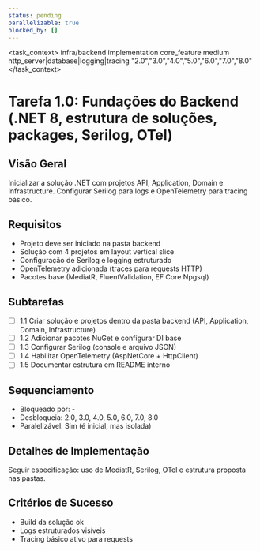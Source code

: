 ```yaml
---
status: pending
parallelizable: true
blocked_by: []
---
```


<task_context>
<domain>infra/backend</domain>
<type>implementation</type>
<scope>core_feature</scope>
<complexity>medium</complexity>
<dependencies>http_server|database|logging|tracing</dependencies>
<unblocks>"2.0","3.0","4.0","5.0","6.0","7.0","8.0"</unblocks>
</task_context>

# Tarefa 1.0: Fundações do Backend (.NET 8, estrutura de soluções, packages, Serilog, OTel)

## Visão Geral
Inicializar a solução .NET com projetos API, Application, Domain e Infrastructure. Configurar Serilog para logs e OpenTelemetry para tracing básico.

## Requisitos
- Projeto deve ser iniciado na pasta backend
- Solução com 4 projetos em layout vertical slice
- Configuração de Serilog e logging estruturado
- OpenTelemetry adicionada (traces para requests HTTP)
- Pacotes base (MediatR, FluentValidation, EF Core Npgsql)

## Subtarefas
- [ ] 1.1 Criar solução e projetos dentro da pasta backend (API, Application, Domain, Infrastructure)
- [ ] 1.2 Adicionar pacotes NuGet e configurar DI base
- [ ] 1.3 Configurar Serilog (console e arquivo JSON)
- [ ] 1.4 Habilitar OpenTelemetry (AspNetCore + HttpClient)
- [ ] 1.5 Documentar estrutura em README interno

## Sequenciamento
- Bloqueado por: -
- Desbloqueia: 2.0, 3.0, 4.0, 5.0, 6.0, 7.0, 8.0
- Paralelizável: Sim (é inicial, mas isolada)

## Detalhes de Implementação
Seguir especificação: uso de MediatR, Serilog, OTel e estrutura proposta nas pastas.

## Critérios de Sucesso
- Build da solução ok
- Logs estruturados visíveis
- Tracing básico ativo para requests
